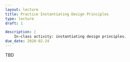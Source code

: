 ```yaml
---
layout: lecture
title: Practice Instantiating Design Principles
type: lecture
draft: 1

description: |
    In-class activity: instantiating design principles.
due_date: 2020-02-24
---
```


TBD